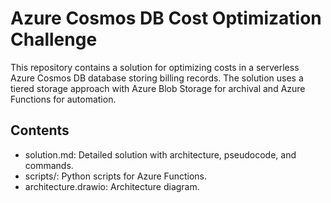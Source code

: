# Azure Cosmos DB Cost Optimization Challenge

This repository contains a solution for optimizing costs in a serverless Azure Cosmos DB database storing billing records. The solution uses a tiered storage approach with Azure Blob Storage for archival and Azure Functions for automation.

## Contents
- solution.md: Detailed solution with architecture, pseudocode, and commands.
- scripts/: Python scripts for Azure Functions.
- architecture.drawio: Architecture diagram.

